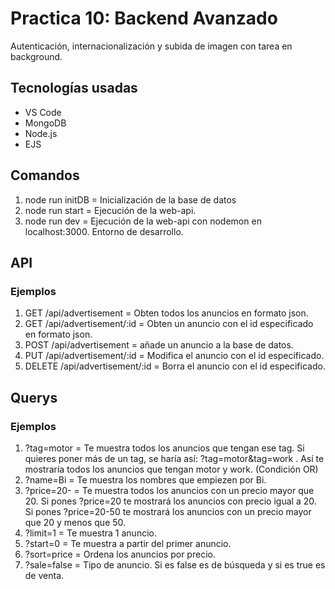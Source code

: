 # Practica 10: Backend Avanzado

Autenticación, internacionalización y subida de imagen con tarea en background.

## Tecnologías usadas

- VS Code
- MongoDB
- Node.js
- EJS

## Comandos

1. node run initDB = Inicialización de la base de datos
2. node run start = Ejecución de la web-api.
3. node run dev = Ejecución de la web-api con nodemon en localhost:3000. Entorno de desarrollo.

## API

### Ejemplos

1. GET /api/advertisement = Obten todos los anuncios en formato json.
2. GET /api/advertisement/:id = Obten un anuncio con el id especificado en formato json.
3. POST /api/advertisement = añade un anuncio a la base de datos.
4. PUT /api/advertisement/:id = Modifica el anuncio con el id especificado.
5. DELETE /api/advertisement/:id = Borra el anuncio con el id especificado.

## Querys

### Ejemplos

1. ?tag=motor = Te muestra todos los anuncios que tengan ese tag. Si quieres poner más de un tag, se haría así: ?tag=motor&tag=work . Así te mostraría todos los anuncios que tengan motor y work. (Condición OR)
2. ?name=Bi = Te muestra los nombres que empiezen por Bi.
3. ?price=20- = Te muestra todos los anuncios con un precio mayor que 20. Si pones ?price=20 te mostrará los anuncios con precio igual a 20. Si pones ?price=20-50 te mostrará los anuncios con un precio mayor que 20 y menos que 50.
4. ?limit=1 = Te muestra 1 anuncio.
5. ?start=0 = Te muestra a partir del primer anuncio.
6. ?sort=price = Ordena los anuncios por precio.
7. ?sale=false = Tipo de anuncio. Si es false es de búsqueda y si es true es de venta.
